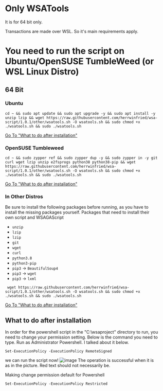 # Only WSATools
It is for 64 bit only.

Transactions are made over WSL. So it's main requirements apply.
# You need to run the script on Ubuntu/OpenSUSE TumbleWeed (or WSL Linux Distro)

## 64 Bit

### **Ubuntu**
```
cd ~ && sudo apt update && sudo apt upgrade -y && sudo apt install -y unzip lzip && wget https://raw.githubusercontent.com/herrwinfried/wsa-script/1.0.1/other/wsatools.sh -O wsatools.sh && sudo chmod +x ./wsatools.sh && sudo ./wsatools.sh
```
[Go To "What to do after installation"](#what-to-do-after-installation)

### **OpenSUSE Tumbleweed**
```
cd ~ && sudo zypper ref && sudo zypper dup -y && sudo zypper in -y git curl wget lzip unzip e2fsprogs python38 python38-pip && wget https://raw.githubusercontent.com/herrwinfried/wsa-script/1.0.1/other/wsatools.sh -O wsatools.sh && sudo chmod +x ./wsatools.sh && sudo ./wsatools.sh
```
[Go To "What to do after installation"](#what-to-do-after-installation)

### **In Other Distros**
Be sure to install the following packages before running, as you have to install the missing packages yourself.
Packages that need to install their own script and WSAGAScript
- `unzip`
- `lzip`
- `lzip` 
- `git`
- `wget`
- `curl`
- `python3.8`
- `python3-pip`
- `pip3` -> `BeautifulSoup4`
- `pip3` -> `wget`
- `pip3` -> `lxml`
```
 wget https://raw.githubusercontent.com/herrwinfried/wsa-script/1.0.1/other/wsatools.sh -O wsatools.sh && sudo chmod +x ./wsatools.sh && sudo ./wsatools.sh
```
[Go To "What to do after installation"](#what-to-do-after-installation)

## What to do after installation

In order for the powershell script in the "C:\wsaproject" directory to run, you need to change your permission setting. Below is the command you need to type. Run as Administrator Powershell. I talked about it below.

```
Set-ExecutionPolicy -ExecutionPolicy RemoteSigned
```
we can run the script now!
![image](https://user-images.githubusercontent.com/52379312/138756336-feef2fd0-f697-401a-85d1-a243c9763e75.png)
The operation is successful when it is as in the picture. Red text should not necessarily be.

Making change permission default for Powershell
```
Set-ExecutionPolicy -ExecutionPolicy Restricted
```